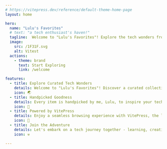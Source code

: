 ```yaml
---
# https://vitepress.dev/reference/default-theme-home-page
layout: home

hero:
  name: "Lulu's Favorites"
  # text: "a tech enthusiast's haven!"
  tagline:  Welcome to "Lulu's Favorites"! Explore the tech wonders from my browser favorites - coding, hardware, and more. Let's embark on this tech journey together!
  image:
    src: /1F31F.svg
    alt: Vitest
  actions:
    - theme: brand
      text: Start Exploring
      link: /welcome

features:
  - title: Explore Curated Tech Wonders
    details: Welcome to "Lulu's Favorites"! Discover a curated collection of tech wonders from the internet - coding, hardware, and more.
    icon: 🌏
  - title: Handpicked Goodness
    details: Every item is handpicked by me, Lulu, to inspire your tech passion and projects.
    icon: 💖
  - title: Powered by VitePress
    details: Enjoy a seamless browsing experience with VitePress, the lightning-fast static site generator.
    icon: 🚀
  - title: Join the Adventure
    details: Let's embark on a tech journey together - learning, creating, and sharing knowledge!
    icon: ⚒️

---
```


